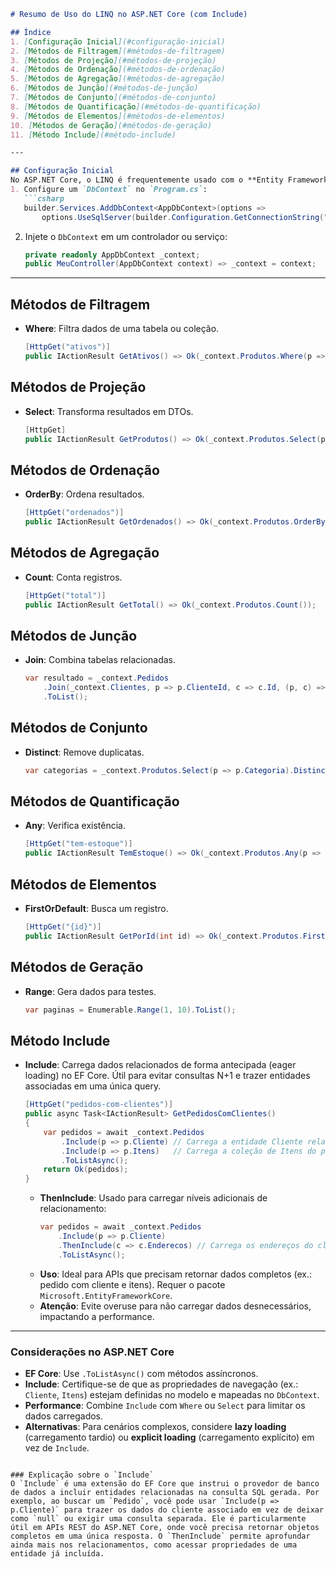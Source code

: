 
```markdown
# Resumo de Uso do LINQ no ASP.NET Core (com Include)

## Índice
1. [Configuração Inicial](#configuração-inicial)
2. [Métodos de Filtragem](#métodos-de-filtragem)
3. [Métodos de Projeção](#métodos-de-projeção)
4. [Métodos de Ordenação](#métodos-de-ordenação)
5. [Métodos de Agregação](#métodos-de-agregação)
6. [Métodos de Junção](#métodos-de-junção)
7. [Métodos de Conjunto](#métodos-de-conjunto)
8. [Métodos de Quantificação](#métodos-de-quantificação)
9. [Métodos de Elementos](#métodos-de-elementos)
10. [Métodos de Geração](#métodos-de-geração)
11. [Método Include](#método-include)

---

## Configuração Inicial
No ASP.NET Core, o LINQ é frequentemente usado com o **Entity Framework Core (EF Core)** para consultar bancos de dados ou com coleções em memória (como `List<T>`). Para usar com EF Core:
1. Configure um `DbContext` no `Program.cs`:
   ```csharp
   builder.Services.AddDbContext<AppDbContext>(options =>
       options.UseSqlServer(builder.Configuration.GetConnectionString("DefaultConnection")));
   ```
2. Injete o `DbContext` em um controlador ou serviço:
   ```csharp
   private readonly AppDbContext _context;
   public MeuController(AppDbContext context) => _context = context;
   ```

---

## Métodos de Filtragem
- **Where**: Filtra dados de uma tabela ou coleção.
  ```csharp
  [HttpGet("ativos")]
  public IActionResult GetAtivos() => Ok(_context.Produtos.Where(p => p.Ativo).ToList());
  ```

## Métodos de Projeção
- **Select**: Transforma resultados em DTOs.
  ```csharp
  [HttpGet]
  public IActionResult GetProdutos() => Ok(_context.Produtos.Select(p => new { p.Id, p.Nome }).ToList());
  ```

## Métodos de Ordenação
- **OrderBy**: Ordena resultados.
  ```csharp
  [HttpGet("ordenados")]
  public IActionResult GetOrdenados() => Ok(_context.Produtos.OrderBy(p => p.Preco).ToList());
  ```

## Métodos de Agregação
- **Count**: Conta registros.
  ```csharp
  [HttpGet("total")]
  public IActionResult GetTotal() => Ok(_context.Produtos.Count());
  ```

## Métodos de Junção
- **Join**: Combina tabelas relacionadas.
  ```csharp
  var resultado = _context.Pedidos
      .Join(_context.Clientes, p => p.ClienteId, c => c.Id, (p, c) => new { p.Id, c.Nome })
      .ToList();
  ```

## Métodos de Conjunto
- **Distinct**: Remove duplicatas.
  ```csharp
  var categorias = _context.Produtos.Select(p => p.Categoria).Distinct().ToList();
  ```

## Métodos de Quantificação
- **Any**: Verifica existência.
  ```csharp
  [HttpGet("tem-estoque")]
  public IActionResult TemEstoque() => Ok(_context.Produtos.Any(p => p.Estoque > 0));
  ```

## Métodos de Elementos
- **FirstOrDefault**: Busca um registro.
  ```csharp
  [HttpGet("{id}")]
  public IActionResult GetPorId(int id) => Ok(_context.Produtos.FirstOrDefault(p => p.Id == id));
  ```

## Métodos de Geração
- **Range**: Gera dados para testes.
  ```csharp
  var paginas = Enumerable.Range(1, 10).ToList();
  ```

## Método Include
- **Include**: Carrega dados relacionados de forma antecipada (eager loading) no EF Core. Útil para evitar consultas N+1 e trazer entidades associadas em uma única query.
  ```csharp
  [HttpGet("pedidos-com-clientes")]
  public async Task<IActionResult> GetPedidosComClientes()
  {
      var pedidos = await _context.Pedidos
          .Include(p => p.Cliente) // Carrega a entidade Cliente relacionada
          .Include(p => p.Itens)   // Carrega a coleção de Itens do pedido
          .ToListAsync();
      return Ok(pedidos);
  }
  ```
  - **ThenInclude**: Usado para carregar níveis adicionais de relacionamento:
    ```csharp
    var pedidos = await _context.Pedidos
        .Include(p => p.Cliente)
        .ThenInclude(c => c.Enderecos) // Carrega os endereços do cliente
        .ToListAsync();
    ```
  - **Uso**: Ideal para APIs que precisam retornar dados completos (ex.: pedido com cliente e itens). Requer o pacote `Microsoft.EntityFrameworkCore`.
  - **Atenção**: Evite overuse para não carregar dados desnecessários, impactando a performance.

---

### Considerações no ASP.NET Core
- **EF Core**: Use `.ToListAsync()` com métodos assíncronos.
- **Include**: Certifique-se de que as propriedades de navegação (ex.: `Cliente`, `Itens`) estejam definidas no modelo e mapeadas no `DbContext`.
- **Performance**: Combine `Include` com `Where` ou `Select` para limitar os dados carregados.
- **Alternativas**: Para cenários complexos, considere **lazy loading** (carregamento tardio) ou **explicit loading** (carregamento explícito) em vez de `Include`.
```

### Explicação sobre o `Include`
O `Include` é uma extensão do EF Core que instrui o provedor de banco de dados a incluir entidades relacionadas na consulta SQL gerada. Por exemplo, ao buscar um `Pedido`, você pode usar `Include(p => p.Cliente)` para trazer os dados do cliente associado em vez de deixar como `null` ou exigir uma consulta separada. Ele é particularmente útil em APIs REST do ASP.NET Core, onde você precisa retornar objetos completos em uma única resposta. O `ThenInclude` permite aprofundar ainda mais nos relacionamentos, como acessar propriedades de uma entidade já incluída.